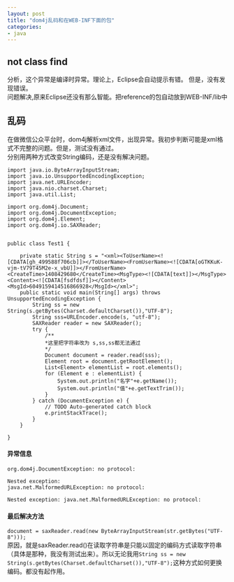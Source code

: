 ```yaml
---
layout: post
title: "dom4j乱码和在WEB-INF下面的包"
categories:
- java
---
```


## not class find ##
分析，这个异常是编译时异常。理论上，Eclipse会自动提示有错。
但是，没有发现错误。
<br/>
问题解决,原来Eclipse还没有那么智能。把reference的包自动放到WEB-INF/lib中

## 乱码 ##

在做微信公众平台时，dom4j解析xml文件，出现异常。我初步判断可能是xml格式不完整的问题。但是，测试没有通过。<br/>
分别用两种方式改变String编码，还是没有解决问题。


	import java.io.ByteArrayInputStream;
	import java.io.UnsupportedEncodingException;
	import java.net.URLEncoder;
	import java.nio.charset.Charset;
	import java.util.List;
	
	import org.dom4j.Document;
	import org.dom4j.DocumentException;
	import org.dom4j.Element;
	import org.dom4j.io.SAXReader;
	
	
	public class Test1 {
	
		private static String s = "<xml><ToUserName><![CDATA[gh_499588f706cb]]></ToUserName><FromUserName><![CDATA[oGTKKuK-vjm-tV79T45M2e-x_vbU]]></FromUserName><CreateTime>1408429680</CreateTime><MsgType><![CDATA[text]]></MsgType><Content><![CDATA[fsdfdsf]]></Content><MsgId>6049159414516866928</MsgId></xml>";
		public static void main(String[] args) throws UnsupportedEncodingException {
			String ss = new String(s.getBytes(Charset.defaultCharset()),"UTF-8");
			String sss=URLEncoder.encode(s, "utf-8");
			SAXReader reader = new SAXReader();
			try {
				/**
				*这里把字符串改为 s,ss,ss都无法通过
				*/
				Document document = reader.read(sss);
				Element root = document.getRootElement();
				List<Element> elementList = root.elements();
				for (Element e : elementList) {
					System.out.println("名字"+e.getName());
					System.out.println("值"+e.getTextTrim());
				}
			} catch (DocumentException e) {
				// TODO Auto-generated catch block
				e.printStackTrace();
			}
		}
	
	}


#### 异常信息 ####
	org.dom4j.DocumentException: no protocol:

	Nested exception: 
	java.net.MalformedURLException: no protocol:

	Nested exception: java.net.MalformedURLException: no protocol: 


#### 最后解决方法 ####

`document = saxReader.read(new ByteArrayInputStream(str.getBytes("UTF-8"))); `	<br/>
原因，就是saxReader.read()在读取字符串是只能以固定的编码方式读取字符串（具体是那种，我没有测试出来）。所以无论我用`String ss = new String(s.getBytes(Charset.defaultCharset()),"UTF-8");`这种方式如何更换编码。都没有起作用。
